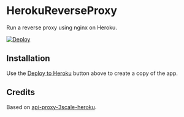 # HerokuReverseProxy

Run a reverse proxy using nginx on Heroku.

[![Deploy](https://www.herokucdn.com/deploy/button.png)](https://heroku.com/deploy)

## Installation

Use the [Deploy to Heroku](https://heroku.com/deploy) button above to create a copy of the app.

## Credits

Based on [api-proxy-3scale-heroku](https://github.com/Taytay/api-proxy-3scale-heroku).